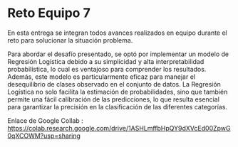 # Reto Equipo 7

En esta entrega se integran todos avances realizados en equipo durante el reto para solucionar la situación problema.

Para abordar el desafío presentado, se optó por implementar un modelo de Regresión Logística debido a su simplicidad y alta interpretabilidad probabilística, lo cual es ventajoso para comprender los resultados. Además, este modelo es particularmente eficaz para manejar el desequilibrio de clases observado en el conjunto de datos. La Regresión Logística no solo facilita la estimación de probabilidades, sino que también permite una fácil calibración de las predicciones, lo que resulta esencial para garantizar la precisión en la clasificación de las diferentes categorías.

Enlace de Google Collab : https://colab.research.google.com/drive/1ASHLmffbHpQY9dXVcEd00ZpwG0qXCOWM?usp=sharing

